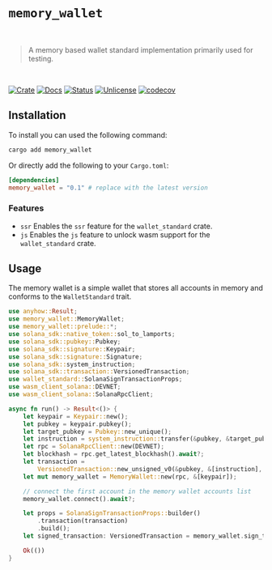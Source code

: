 # `memory_wallet`

<br />

> A memory based wallet standard implementation primarily used for testing.

<br />

[![Crate][crate-image]][crate-link] [![Docs][docs-image]][docs-link] [![Status][ci-status-image]][ci-status-link] [![Unlicense][unlicense-image]][unlicense-link] [![codecov][codecov-image]][codecov-link]

## Installation

To install you can used the following command:

```bash
cargo add memory_wallet
```

Or directly add the following to your `Cargo.toml`:

```toml
[dependencies]
memory_wallet = "0.1" # replace with the latest version
```

### Features

- `ssr` Enables the `ssr` feature for the `wallet_standard` crate.
- `js` Enables the `js` feature to unlock wasm support for the `wallet_standard` crate.

## Usage

The memory wallet is a simple wallet that stores all accounts in memory and conforms to the `WalletStandard` trait.

```rust
use anyhow::Result;
use memory_wallet::MemoryWallet;
use memory_wallet::prelude::*;
use solana_sdk::native_token::sol_to_lamports;
use solana_sdk::pubkey::Pubkey;
use solana_sdk::signature::Keypair;
use solana_sdk::signature::Signature;
use solana_sdk::system_instruction;
use solana_sdk::transaction::VersionedTransaction;
use wallet_standard::SolanaSignTransactionProps;
use wasm_client_solana::DEVNET;
use wasm_client_solana::SolanaRpcClient;

async fn run() -> Result<()> {
	let keypair = Keypair::new();
	let pubkey = keypair.pubkey();
	let target_pubkey = Pubkey::new_unique();
	let instruction = system_instruction::transfer(&pubkey, &target_pubkey, sol_to_lamports(0.5));
	let rpc = SolanaRpcClient::new(DEVNET);
	let blockhash = rpc.get_latest_blockhash().await?;
	let transaction =
		VersionedTransaction::new_unsigned_v0(&pubkey, &[instruction], &[], blockhash)?;
	let mut memory_wallet = MemoryWallet::new(rpc, &[keypair]);

	// connect the first account in the memory wallet accounts list
	memory_wallet.connect().await?;

	let props = SolanaSignTransactionProps::builder()
		.transaction(transaction)
		.build();
	let signed_transaction: VersionedTransaction = memory_wallet.sign_transaction(props).await?;

	Ok(())
}
```

[crate-image]: https://img.shields.io/crates/v/memory_wallet.svg
[crate-link]: https://crates.io/crates/memory_wallet
[docs-image]: https://docs.rs/memory_wallet/badge.svg
[docs-link]: https://docs.rs/memory_wallet/
[ci-status-image]: https://github.com/ifiokjr/wasm_solana/workflows/ci/badge.svg
[ci-status-link]: https://github.com/ifiokjr/wasm_solana/actions?query=workflow:ci
[unlicense-image]: https://img.shields.io/badge/license-Unlicence-blue.svg
[unlicense-link]: https://opensource.org/license/unlicense
[codecov-image]: https://codecov.io/github/ifiokjr/wasm_solana/graph/badge.svg?token=87K799Q78I
[codecov-link]: https://codecov.io/github/ifiokjr/wasm_solana

<!-- Auto-update: 2025-10-18T11:09:27.328944 -->
